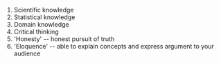 1. Scientific knowledge
2. Statistical knowledge
3. Domain knowledge
4. Critical thinking
5. 'Honesty' -- honest pursuit of truth
6. 'Eloquence' -- able to explain concepts and express argument to your audience
